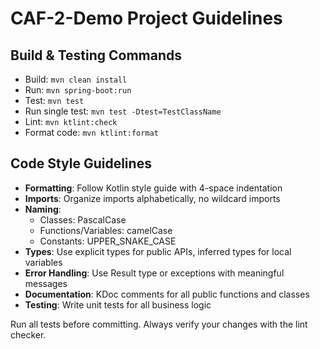 # CAF-2-Demo Project Guidelines

## Build & Testing Commands
- Build: `mvn clean install`
- Run: `mvn spring-boot:run`
- Test: `mvn test`
- Run single test: `mvn test -Dtest=TestClassName`
- Lint: `mvn ktlint:check`
- Format code: `mvn ktlint:format`

## Code Style Guidelines
- **Formatting**: Follow Kotlin style guide with 4-space indentation
- **Imports**: Organize imports alphabetically, no wildcard imports
- **Naming**: 
  - Classes: PascalCase
  - Functions/Variables: camelCase
  - Constants: UPPER_SNAKE_CASE
- **Types**: Use explicit types for public APIs, inferred types for local variables
- **Error Handling**: Use Result type or exceptions with meaningful messages
- **Documentation**: KDoc comments for all public functions and classes
- **Testing**: Write unit tests for all business logic

Run all tests before committing. Always verify your changes with the lint checker.